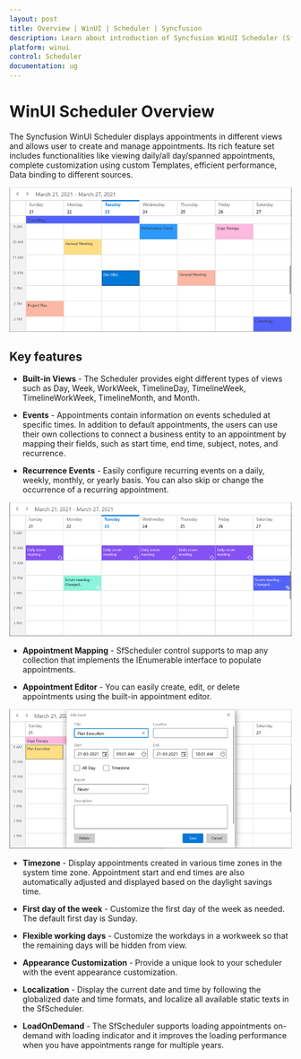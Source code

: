 ```yaml
---
layout: post
title: Overview | WinUI | Scheduler | Syncfusion 
description: Learn about introduction of Syncfusion WinUI Scheduler (SfScheduler) control, its feature and more details.
platform: winui
control: Scheduler
documentation: ug
---
```


# WinUI Scheduler Overview

The Syncfusion WinUI Scheduler displays appointments in different views and allows user to create and manage appointments. Its rich feature set includes functionalities like viewing daily/all day/spanned appointments, complete customization using custom Templates, efficient performance, Data binding to different sources.

![week-view-in-winui-scheduler](Overview_Images/adding-week-view-in-winui-scheduler.png)

## Key features

* **Built-in Views** - The Scheduler provides eight different types of views such as Day, Week, WorkWeek, TimelineDay, TimelineWeek, TimelineWorkWeek, TimelineMonth, and Month.

* **Events** - Appointments contain information on events scheduled at specific times. In addition to default appointments, the users can use their own collections to connect a business entity to an appointment by mapping their fields, such as start time, end time, subject, notes, and recurrence.

* **Recurrence Events** - Easily configure recurring events on a daily, weekly, monthly, or yearly basis. You can also skip or change the occurrence of a recurring appointment.

![recurring-events-with-exceptions-in-winui-scheduler](Overview_Images/adding-recurring-events-with-exceptions-in-winui-scheduler.png)

* **Appointment Mapping** - SfScheduler control supports to map any collection that implements the IEnumerable interface to populate appointments.

* **Appointment Editor** - You can easily create, edit, or delete appointments using the built-in appointment editor.

![appointment-editor-in-winui-scheduler](Overview_Images/adding-appointment-editor-in-winui-scheduler.png)

* **Timezone** - Display appointments created in various time zones in the system time zone. Appointment start and end times are also automatically adjusted and displayed based on the daylight savings time.

* **First day of the week** - Customize the first day of the week as needed. The default first day is Sunday.

* **Flexible working days** - Customize the workdays in a workweek so that the remaining days will be hidden from view.

* **Appearance Customization** - Provide a unique look to your scheduler with the event appearance customization.

* **Localization** - Display the current date and time by following the globalized date and time formats, and localize all available static texts in the SfScheduler.

* **LoadOnDemand** - The SfScheduler supports loading appointments on-demand with loading indicator and it improves the loading performance when you have appointments range for multiple years.